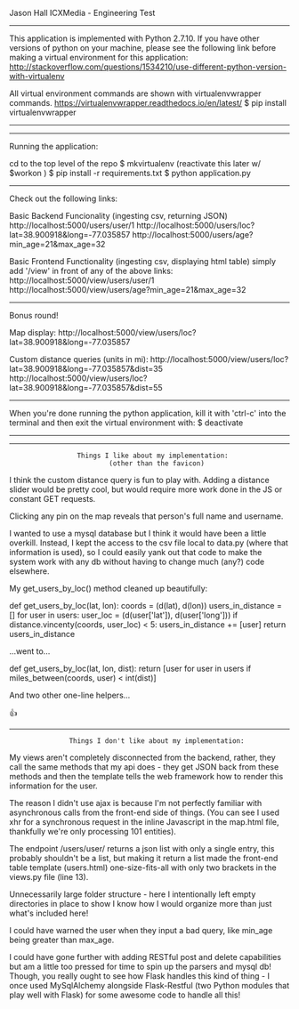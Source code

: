 Jason Hall
ICXMedia - Engineering Test

------------------------------------------------------------------------------

This application is implemented with Python 2.7.10. If you have other 
versions of python on your machine, please see the following link before 
making a virtual environment for this application: 
http://stackoverflow.com/questions/1534210/use-different-python-version-with-virtualenv

All virtual environment commands are shown with virtualenvwrapper commands.
https://virtualenvwrapper.readthedocs.io/en/latest/
$ pip install virtualenvwrapper


------------------------------------------------------------------------------
------------------------------------------------------------------------------


Running the application:

cd to the top level of the repo
$ mkvirtualenv <envname>          (reactivate this later w/ $workon <envname>)
$ pip install -r requirements.txt
$ python application.py

------------------------------------------------------------------------------

Check out the following links:

Basic Backend Funcionality (ingesting csv, returning JSON)
http://localhost:5000/users/user/1
http://localhost:5000/users/loc?lat=38.900918&long=-77.035857
http://localhost:5000/users/age?min_age=21&max_age=32

Basic Frontend Functionality (ingesting csv, displaying html table)
simply add '/view' in front of any of the above links:
http://localhost:5000/view/users/user/1
http://localhost:5000/view/users/age?min_age=21&max_age=32

------------------------------------------------------------------------------

Bonus round!

Map display: 
http://localhost:5000/view/users/loc?lat=38.900918&long=-77.035857

Custom distance queries (units in mi): 
http://localhost:5000/view/users/loc?lat=38.900918&long=-77.035857&dist=35
http://localhost:5000/view/users/loc?lat=38.900918&long=-77.035857&dist=55

------------------------------------------------------------------------------

When you're done running the python application, kill it with 'ctrl-c' into 
the terminal and then exit the virtual environment with:
$ deactivate


------------------------------------------------------------------------------
------------------------------------------------------------------------------


                     Things I like about my implementation:
                             (other than the favicon)

I think the custom distance query is fun to play with. Adding a distance 
slider would be pretty cool, but would require more work done in the JS or 
constant GET requests.  

Clicking any pin on the map reveals that person's full name and username.

I wanted to use a mysql database but I think it would have been a little 
overkill. Instead, I kept the access to the csv file local to data.py (where 
that information is used), so I could easily yank out that code to make the 
system work with any db without having to change much (any?) code elsewhere.


My get_users_by_loc() method cleaned up beautifully:

def get_users_by_loc(lat, lon):
  coords = (d(lat), d(lon))
  users_in_distance = []
  for user in users:
    user_loc = (d(user['lat']), d(user['long']))
    if distance.vincenty(coords, user_loc) < 5:
      users_in_distance += [user]
  return users_in_distance

...went to...

def get_users_by_loc(lat, lon, dist):
  return [user for user in users if miles_between(coords, user) < int(dist)]

And two other one-line helpers...

:thumbsup:

------------------------------------------------------------------------------

                   Things I don't like about my implementation:

My views aren't completely disconnected from the backend, rather, they call 
the same methods that my api does - they get JSON back from these methods and 
then the template tells the web framework how to render this information for 
the user.

The reason I didn't use ajax is because I'm not perfectly familiar with  
asynchronous calls from the front-end side of things. (You can see I used xhr 
for a synchronous request in the inline Javascript in the map.html file, 
thankfully we're only processing 101 entities). 

The endpoint /users/user/<int> returns a json list with only a single entry, 
this probably shouldn't be a list, but making it return a list made the 
front-end table template (users.html) one-size-fits-all with only two 
brackets in the views.py file (line 13).

Unnecessarily large folder structure - here I intentionally left empty 
directories in place to show I know how I would organize more than just 
what's included here!

I could have warned the user when they input a bad query, like min_age being 
greater than max_age.

I could have gone further with adding RESTful post and delete capabilities
but am a little too pressed for time to spin up the parsers and mysql db! 
Though, you really ought to see how Flask handles this kind of thing - I once
used MySqlAlchemy alongside Flask-Restful (two Python modules that play well 
with Flask) for some awesome code to handle all this!

